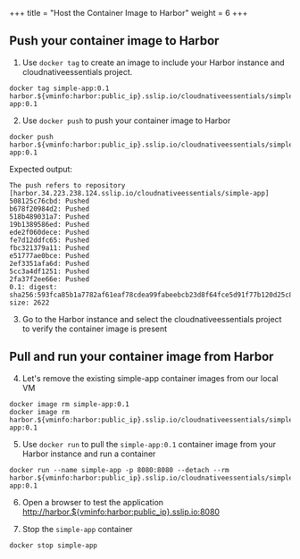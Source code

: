 +++
title = "Host the Container Image to Harbor"
weight = 6
+++

## Push your container image to Harbor

1. Use `docker tag` to create an image to include your Harbor instance and cloudnativeessentials project.

```ctr:harbor
docker tag simple-app:0.1 harbor.${vminfo:harbor:public_ip}.sslip.io/cloudnativeessentials/simple-app:0.1
```
2. Use `docker push` to push your container image to Harbor

```ctr:harbor
docker push harbor.${vminfo:harbor:public_ip}.sslip.io/cloudnativeessentials/simple-app:0.1
```

Expected output:
```shell
The push refers to repository [harbor.34.223.238.124.sslip.io/cloudnativeessentials/simple-app]
508125c76cbd: Pushed 
b678f20984d2: Pushed 
518b489031a7: Pushed 
19b1389586ed: Pushed 
ede2f060dece: Pushed 
fe7d12ddfc65: Pushed 
fbc321379a11: Pushed 
e51777ae0bce: Pushed 
2ef3351afa6d: Pushed 
5cc3a4df1251: Pushed 
2fa37f2ee66e: Pushed 
0.1: digest: sha256:593fca85b1a7782af61eaf78cdea99fabeebcb23d8f64fce5d91f77b120d25c8 size: 2622
```

3. Go to the Harbor instance and select the cloudnativeessentials project to verify the container image is present


## Pull and run your container image from Harbor

4. Let's remove the existing simple-app container images from our local VM

```ctr:harbor
docker image rm simple-app:0.1
docker image rm harbor.${vminfo:harbor:public_ip}.sslip.io/cloudnativeessentials/simple-app:0.1
```

5. Use `docker run` to pull the `simple-app:0.1` container image from your Harbor instance and run a container

```ctr:harbor
docker run --name simple-app -p 8080:8080 --detach --rm harbor.${vminfo:harbor:public_ip}.sslip.io/cloudnativeessentials/simple-app:0.1
```

6. Open a browser to test the application <a href="http://harbor.${vminfo:harbor:public_ip}.sslip.io:8080" target="_blank">http://harbor.${vminfo:harbor:public_ip}.sslip.io:8080</a>

7. Stop the `simple-app` container

```ctr:harbor
docker stop simple-app
```
